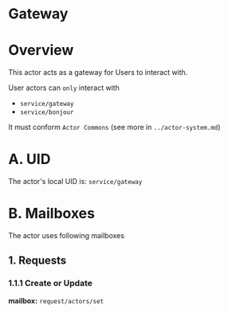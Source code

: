 Gateway
===================


# Overview

This actor acts as a gateway for Users to interact with. 

User actors can `only` interact with
- `service/gateway`
- `service/bonjour`

It must conform `Actor Commons` (see more in `../actor-system.md`)

# A. UID
The actor's local UID is: `service/gateway`

# B. Mailboxes
The actor uses following mailboxes

## 1. Requests
### 1.1.1 Create or Update
**mailbox:** `request/actors/set`
